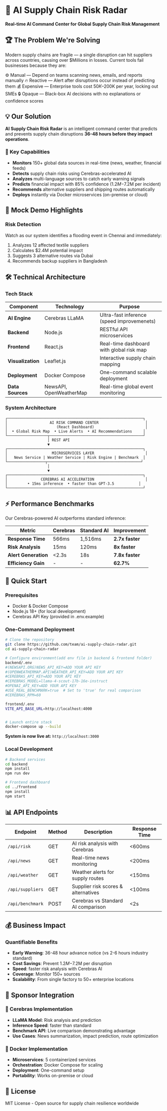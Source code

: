 # 🚀 AI Supply Chain Risk Radar

**Real-time AI Command Center for Global Supply Chain Risk Management**

## 🏆 The Problem We're Solving

Modern supply chains are fragile — a single disruption can hit suppliers across countries, causing over $Millions in losses. Current tools fail businesses because they are:

⚙️ Manual — Depend on teams scanning news, emails, and reports manually
🔥 Reactive — Alert after disruptions occur instead of predicting them
💰 Expensive — Enterprise tools cost $50K–$200K per year, locking out SMEs
🔒 Opaque — Black-box AI decisions with no explanations or confidence scores

## 💡 Our Solution

**AI Supply Chain Risk Radar** is an intelligent command center that predicts and prevents supply chain disruptions **36-48 hours before they impact operations**.

### 🎯 Key Capabilities

- **Monitors** 150+ global data sources in real-time (news, weather, financial feeds)
- **Detects** supply chain risks using Cerebras-accelerated AI 
- **Analyzes** multi-language sources to catch early warning signals
- **Predicts** financial impact with 85% confidence ($1.2M-$7.2M per incident)
- **Recommends** alternative suppliers and shipping routes automatically
- **Deploys** instantly via Docker microservices (on-premise or cloud)

## 🌟 Mock Demo Highlights

### Risk Detection
Watch as our system identifies a flooding event in Chennai and immediately:
1. Analyzes 12 affected textile suppliers
2. Calculates $2.4M potential impact
3. Suggests 3 alternative routes via Dubai
4. Recommends backup suppliers in Bangladesh


## 🛠️ Technical Architecture

### Tech Stack

| Component | Technology | Purpose |
|-----------|------------|---------|
| **AI Engine** | Cerebras LLaMA | Ultra-fast inference (speed improvemenets) |
| **Backend** | Node.js | RESTful API microservices |
| **Frontend** | React.js | Real-time dashboard with global risk map |
| **Visualization** | Leaflet.js | Interactive supply chain mapping |
| **Deployment** | Docker Compose | One-command scalable deployment |
| **Data Sources** | NewsAPI, OpenWeatherMap | Real-time global event monitoring |

### System Architecture

```
┌─────────────────────────────────────────────────────────────┐
│                   AI RISK COMMAND CENTER                     │
│                      (React Dashboard)                       │
│  • Global Risk Map  • Live Alerts  • AI Recommendations     │
└──────────────────┬──────────────────────────────────────────┘
                   │ REST API
                   ▼
┌─────────────────────────────────────────────────────────────┐
│                    MICROSERVICES LAYER                       │
│   News Service | Weather Service | Risk Engine | Benchmark  │
└─────────────────┬──────────────────────────────────────────┘
                   │
                   ▼
┌─────────────────────────────────────────────────────────────┐
│               CEREBRAS AI ACCELERATION                       │
│         • 15ms inference  • faster than GPT-3.5           │
└─────────────────────────────────────────────────────────────┘
```

## ⚡ Performance Benchmarks

Our Cerebras-powered AI outperforms standard inference:

| Metric | Cerebras | Standard AI | Improvement |
|--------|----------|-------------|-------------|
| **Response Time** | 566ms | 1,516ms | **2.7x faster** |
| **Risk Analysis** | 15ms | 120ms | **8x faster** |
| **Alert Generation** | <2.3s | 18s | **7.8x faster** |
| **Efficiency Gain** | - | - | **62.7%** |

## 🚀 Quick Start

### Prerequisites
- Docker & Docker Compose
- Node.js 18+ (for local development)
- Cerebras API Key (provided in .env.example)

### One-Command Deployment

```bash
# Clone the repository
git clone https://github.com/team/ai-supply-chain-radar.git
cd ai-supply-chain-radar

# Configure environment(add env file in backend & frontend folder)
backend/.env
#(NEWSAPI.ORG)NEWS_API_KEY=ADD YOUR API KEY
#(OPENWEATHERMAP.API)WEATHER_API_KEY=ADD YOUR API KEY
#CEREBRAS_API_KEY=ADD YOUR API KEY
#CEREBRAS_MODEL=llama-4-scout-17b-16e-instruct
#OPENAI_API_KEY=ADD YOUR API KEY
#USE_REAL_BENCHMARK=true  # Set to 'true' for real comparison
#CEREBRAS_RPM=60

frontend/.env
VITE_API_BASE_URL=http://localhost:4000


# Launch entire stack
docker-compose up --build
```

**System is now live at:** `http://localhost:3000`

### Local Development

```bash
# Backend services
cd backend
npm install
npm run dev

# Frontend dashboard
cd ../frontend
npm install
npm start
```

## 📊 API Endpoints

| Endpoint | Method | Description | Response Time |
|----------|--------|-------------|---------------|
| `/api/risk` | GET | AI risk analysis with Cerebras | <600ms |
| `/api/news` | GET | Real-time news monitoring | <200ms |
| `/api/weather` | GET | Weather alerts for supply routes | <150ms |
| `/api/suppliers` | GET | Supplier risk scores & alternatives | <100ms |
| `/api/benchmark` | POST | Cerebras vs Standard AI comparison | <2s |

## 💰 Business Impact

### Quantifiable Benefits

- **Early Warning**: 36-48 hour advance notice (vs 2-6 hours industry standard)
- **Cost Savings**: Prevent $1.2M-$7.2M per disruption
- **Speed**: faster risk analysis with Cerebras AI
- **Coverage**: Monitor 150+ sources 
- **Scalability**: From single factory to 50+ enterprise locations

## 🎯 Sponsor Integration

### 🧠 Cerebras Implementation
- **LLaMA Model**: Risk analysis and prediction
- **Inference Speed**: faster than standard
- **Benchmark API**: Live comparison demonstrating advantage
- **Use Cases**: News summarization, impact prediction, route optimization

### 🐳 Docker Implementation
- **Microservices**: 5 containerized services
- **Orchestration**: Docker Compose for scaling
- **Deployment**: One-command setup
- **Portability**: Works on-premise or cloud



## 📝 License

MIT License - Open source for supply chain resilience worldwide
